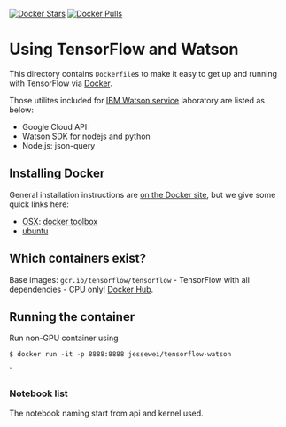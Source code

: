 [![Docker Stars](https://img.shields.io/docker/stars/jessewei/tensorflow-watson.svg?style=flat-square)](https://hub.docker.com/r/jessewei/tensorflow-watson/)
[![Docker Pulls](https://img.shields.io/docker/pulls/jessewei/tensorflow-watson.svg?style=flat-square)](https://hub.docker.com/r/jessewei/tensorflow-watson/)

# Using TensorFlow and Watson

This directory contains `Dockerfile`s to make it easy to get up and running with
TensorFlow via [Docker](http://www.docker.com/).

Those utilites included for [IBM Watson service](https://console.ng.bluemix.net/) laboratory are listed as below:
- Google Cloud API
- Watson SDK for nodejs and python
- Node.js: json-query

## Installing Docker

General installation instructions are
[on the Docker site](https://docs.docker.com/installation/), but we give some
quick links here:

* [OSX](https://docs.docker.com/installation/mac/): [docker toolbox](https://www.docker.com/toolbox)
* [ubuntu](https://docs.docker.com/installation/ubuntulinux/)

## Which containers exist?

Base images: `gcr.io/tensorflow/tensorflow` - TensorFlow with all dependencies - CPU only!
[Docker Hub](https://hub.docker.com/r/tensorflow/tensorflow/tags/).


## Running the container

Run non-GPU container using

    $ docker run -it -p 8888:8888 jessewei/tensorflow-watson

` 
### Notebook list
The notebook naming start from api and kernel used.